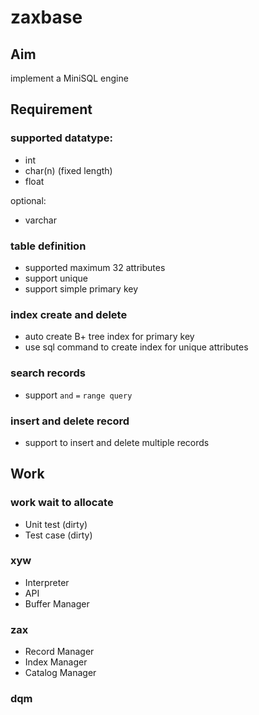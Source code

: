 # zaxbase

## Aim

implement a MiniSQL engine


## Requirement

### supported datatype:
- int 
- char(n) (fixed length)
- float

optional:

- varchar

### table definition

- supported maximum 32 attributes
- support unique
- support simple primary key

### index create and delete

- auto create B+ tree index for primary key
- use sql command to create index for unique attributes

### search records

- support `and` `=` `range query`

### insert and delete record

- support to insert and delete multiple records


## Work

### work wait to allocate

- Unit test (dirty)
- Test case (dirty)

### xyw
- Interpreter
- API
- Buffer Manager

### zax
- Record Manager
- Index Manager
- Catalog Manager
### dqm
